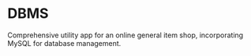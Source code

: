 # DBMS
 Comprehensive utility app for an online general item shop, incorporating MySQL for database management.
